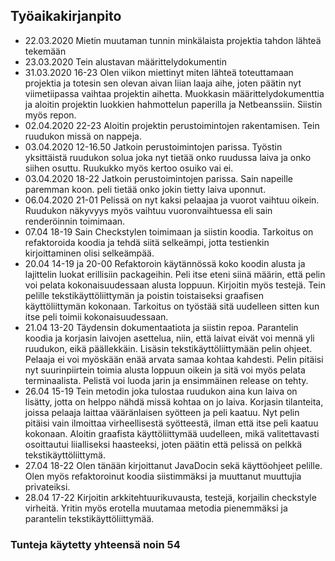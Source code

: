 ## Työaikakirjanpito  ##

* 22.03.2020 Mietin muutaman tunnin minkälaista projektia tahdon lähteä tekemään
* 23.03.2020 Tein alustavan määrittelydokumentin
* 31.03.2020 16-23  Olen viikon miettinyt miten lähteä toteuttamaan projektia ja totesin sen olevan aivan liian laaja aihe, joten päätin nyt viimetiipassa vaihtaa projektin aihetta. Muokkasin määrittelydokumenttia ja aloitin projektin luokkien hahmottelun paperilla ja Netbeanssiin. Siistin myös repon.
* 02.04.2020 22-23 Aloitin projektin perustoimintojen rakentamisen. Tein ruudukon missä on nappeja.
* 03.04.2020 12-16.50 Jatkoin perustoimintojen parissa. Työstin yksittäistä ruudukon solua joka nyt tietää onko ruudussa laiva ja onko siihen osuttu. Ruukukko myös kertoo osuiko vai ei.
* 03.04.2020 18-22 Jatkoin perustoimintojen parissa. Sain napeille paremman koon. peli tietää onko jokin tietty laiva uponnut.
* 06.04.2020 21-01 Pelissä on nyt kaksi pelaajaa ja vuorot vaihtuu oikein. Ruudukon näkyvyys myös vaihtuu vuoronvaihtuessa eli sain renderöinnin toimimaan. 
* 07.04 18-19 Sain Checkstylen toimimaan ja siistin koodia. Tarkoitus on refaktoroida koodia ja tehdä siitä selkeämpi, jotta testienkin kirjoittaminen olisi selkeämpää.
* 20.04 14-19 ja 20-00 Refaktoroin käytännössä koko koodin alusta ja lajittelin luokat erillisiin packageihin. Peli itse eteni siinä määrin, että pelin voi pelata kokonaisuudessaan alusta loppuun. Kirjoitin myös testejä. Tein pelille tekstikäyttöliittymän ja poistin toistaiseksi graafisen käyttöliittymän kokonaan. Tarkoitus on työstää sitä uudelleen sitten kun itse peli toimii kokonaisuudessaan. 
* 21.04 13-20 Täydensin dokumentaatiota ja siistin repoa. Parantelin koodia ja korjasin laivojen asettelua, niin, että laivat eivät voi mennä yli ruudukon, eikä päällekkäin. Lisäsin tekstikäyttöliittymään pelin ohjeet. Pelaaja ei voi myöskään enää arvata samaa kohtaa kahdesti. Pelin pitäisi nyt suurinpiirtein toimia alusta loppuun oikein ja sitä voi myös pelata terminaalista. Pelistä voi luoda jarin ja ensimmäinen release on tehty.
* 26.04 15-19 Tein metodin joka tulostaa ruudukon aina kun laiva on lisätty, jotta on helppo nähdä missä kohtaa on jo laiva. Korjasin tilanteita, joissa pelaaja laittaa vääränlaisen syötteen ja peli kaatuu. Nyt pelin pitäisi vain ilmoittaa virheellisestä syötteestä, ilman että itse peli kaatuu kokonaan. Aloitin graafista käyttöliittymää uudelleen, mikä valitettavasti osoittautui liialliseksi haasteeksi, joten päätin että pelissä on pelkkä tekstikäyttöliittymä.
* 27.04 18-22 Olen tänään kirjoittanut JavaDocin sekä käyttöohjeet pelille. Olen myös refaktoroinut koodia siistimmäksi ja muuttanut muuttujia privateiksi. 
* 28.04 17-22 Kirjoitin arkkitehtuurikuvausta, testejä, korjailin checkstyle virheitä. Yritin myös erotella muutamaa metodia pienemmäksi ja parantelin tekstikäyttöliittymää.
### Tunteja käytetty yhteensä noin 54
